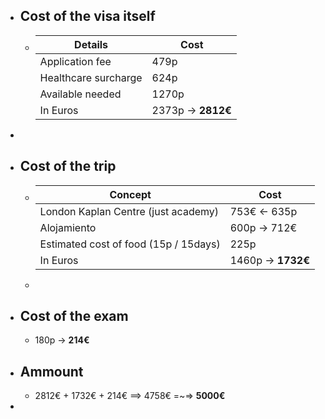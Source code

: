 - ## Cost of the visa itself
	- | Details | Cost |
	  | --- | --- |
	  | Application fee| 479p |
	  | Healthcare surcharge | 624p |
	  | Available needed | 1270p |
	  | In Euros | 2373p -> **2812€** |
-
- ## Cost of the trip
	- | Concept | Cost |
	  | --- | --- |
	  | London Kaplan Centre (just academy)| 753€ <- 635p |
	  | Alojamiento | 600p -> 712€ |
	  | Estimated cost of food (15p / 15days) | 225p |
	  | In Euros | 1460p -> **1732€** |
	-
- ## Cost of the exam
	- 180p -> **214€**
- ## Ammount
	- 2812€ + 1732€ + 214€ ==> 4758€ =~=> **5000€**
-